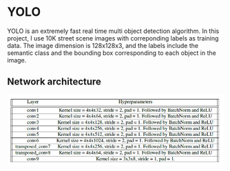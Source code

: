 # YOLO
YOLO is an extremely fast real time multi object detection algorithm. In this project, I use 10K street scene images with correponding labels as training data. The image dimension is 128x128x3, and the labels include the semantic class and the bounding box corresponding to each object in the image.


## Network architecture
![](images/Network_Architecture.png)

